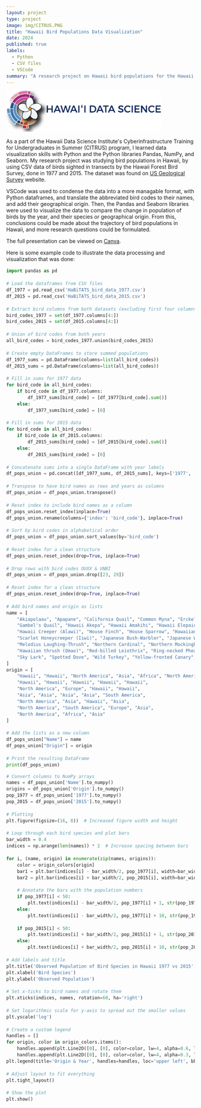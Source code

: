 ```yaml
---
layout: project
type: project
image: img/CITRUS.PNG
title: "Hawaii Bird Populations Data Visualization"
date: 2024
published: true
labels:
  - Python
  - CSV files
  - VSCode
summary: "A research project on Hawaii bird populations for the Hawaii Data Science Institute's CITRUS Program."
---
```


<img class="img-fluid" src="../img/logo_5.png"> 

As a part of the Hawaii Data Science Institute's Cyberinfrastructure Training for Undergraduates in Summer (CITRUS) program, I learned data visualization skills with Python and the Python libraries Pandas, NumPy, and Seaborn. My research project was studying bird populations in Hawaii, by using CSV data of birds sighted in transects by the Hawaii Forest Bird Survey, done in 1977 and 2015. The dataset was found on [US Geological Survey](https://www.usgs.gov/) website.

VSCode was used to condense the data into a more managable format, with Python dataframes, and translate the abbreviated bird codes to their names, and add their geographical origin. Then, the Pandas and Seaborn libraries were used to visualize the data to compare the change in population of birds by the year, and their species or geographical origin. From this, conclusions could be made about the trajectory of bird populations in Hawaii, and more research questions could be formulated. 

The full presentation can be viewed on [Canva](https://www.canva.com/design/DAGID3fbhmw/5fEp1DBwysevsWmc7BMkeA/edit?utm_content=DAGID3fbhmw&utm_campaign=designshare&utm_medium=link2&utm_source=sharebutton). 

Here is some example code to illustrate the data processing and visualization that was done:

```python
import pandas as pd

# Load the dataframes from CSV files
df_1977 = pd.read_csv('HaBiTATS_bird_data_1977.csv')
df_2015 = pd.read_csv('HaBiTATS_bird_data_2015.csv')

# Extract bird columns from both datasets (excluding first four columns)
bird_codes_1977 = set(df_1977.columns[4:])
bird_codes_2015 = set(df_2015.columns[4:])

# Union of bird codes from both years
all_bird_codes = bird_codes_1977.union(bird_codes_2015)

# Create empty DataFrames to store summed populations
df_1977_sums = pd.DataFrame(columns=list(all_bird_codes))
df_2015_sums = pd.DataFrame(columns=list(all_bird_codes))

# Fill in sums for 1977 data
for bird_code in all_bird_codes:
    if bird_code in df_1977.columns:
        df_1977_sums[bird_code] = [df_1977[bird_code].sum()]
    else:
        df_1977_sums[bird_code] = [0]

# Fill in sums for 2015 data
for bird_code in all_bird_codes:
    if bird_code in df_2015.columns:
        df_2015_sums[bird_code] = [df_2015[bird_code].sum()]
    else:
        df_2015_sums[bird_code] = [0]

# Concatenate sums into a single DataFrame with year labels
df_pops_union = pd.concat([df_1977_sums, df_2015_sums], keys=['1977', '2015'])

# Transpose to have bird names as rows and years as columns
df_pops_union = df_pops_union.transpose()

# Reset index to include bird names as a column
df_pops_union.reset_index(inplace=True)
df_pops_union.rename(columns={'index': 'bird_code'}, inplace=True)

# Sort by bird codes in alphabetical order
df_pops_union = df_pops_union.sort_values(by='bird_code')

# Reset index for a clean structure
df_pops_union.reset_index(drop=True, inplace=True)

# Drop rows with bird codes OUXX & UNBI
df_pops_union = df_pops_union.drop([23, 29])

# Reset index for a clean structure
df_pops_union.reset_index(drop=True, inplace=True)

# Add bird names and origin as lists
name = [
    "Akiapolaau", "Apapane", "California Quail", "Common Myna", "Erckel's Francolin",
    "Gambel's Quail", "Hawaii Akepa", "Hawaii Amakihi", "Hawaii Elepaio", "Hawaiian Goose (Nene)",
    "Hawaii Creeper (Alawi)", "House Finch", "House Sparrow", "Hawaiian Hawk",
    "Scarlet Honeycreeper (Iiwi)", "Japanese Bush-Warbler", "Japanese White-eye", "Kalij Pheasant",
    "Melodius Laughing-Thrush", "Northern Cardinal", "Northern Mockingbird", "Nutmeg Mannikin",
    "Hawaiian thrush (Omao)", "Red-billed Leiothrix", "Ring-necked Pheasant", "Saffron Finch",
    "Sky Lark", "Spotted Dove", "Wild Turkey", "Yellow-fronted Canary", "Zebra Dove"
]
origin = [
    "Hawaii", "Hawaii", "North America", "Asia", "Africa", "North America", 
    "Hawaii", "Hawaii", "Hawaii", "Hawaii", "Hawaii", 
    "North America", "Europe", "Hawaii", "Hawaii", 
    "Asia", "Asia", "Asia", "Asia", "South America", 
    "North America", "Asia", "Hawaii", "Asia", 
    "North America", "South America", "Europe", "Asia", 
    "North America", "Africa", "Asia"
]

# Add the lists as a new column
df_pops_union["Name"] = name
df_pops_union["Origin"] = origin

# Print the resulting DataFrame
print(df_pops_union)
```
``` python
# Convert columns to NumPy arrays
names = df_pops_union['Name'].to_numpy()
origins = df_pops_union['Origin'].to_numpy()
pop_1977 = df_pops_union['1977'].to_numpy()
pop_2015 = df_pops_union['2015'].to_numpy()

# Plotting
plt.figure(figsize=(16, 8))  # Increased figure width and height

# Loop through each bird species and plot bars
bar_width = 0.4
indices = np.arange(len(names)) * 2  # Increase spacing between bars

for i, (name, origin) in enumerate(zip(names, origins)):
    color = origin_colors[origin]
    bar1 = plt.bar(indices[i] - bar_width/2, pop_1977[i], width=bar_width, color=color, alpha=0.6, label=f'{origin} (1977)' if i == 0 else "")
    bar2 = plt.bar(indices[i] + bar_width/2, pop_2015[i], width=bar_width, color=color, alpha=0.3, label=f'{origin} (2015)' if i == 0 else "")
    
    # Annotate the bars with the population numbers
    if pop_1977[i] < 50:
        plt.text(indices[i] - bar_width/2, pop_1977[i] + 1, str(pop_1977[i]), ha='center', va='bottom', fontsize=9)
    else:
        plt.text(indices[i] - bar_width/2, pop_1977[i] + 10, str(pop_1977[i]), ha='center', va='bottom', fontsize=9)
    
    if pop_2015[i] < 50:
        plt.text(indices[i] + bar_width/2, pop_2015[i] + 1, str(pop_2015[i]), ha='center', va='bottom', fontsize=9)
    else:
        plt.text(indices[i] + bar_width/2, pop_2015[i] + 10, str(pop_2015[i]), ha='center', va='bottom', fontsize=9)

# Add labels and title
plt.title('Observed Population of Bird Species in Hawaii 1977 vs 2015')
plt.xlabel('Bird Species')
plt.ylabel('Observed Population')

# Set x-ticks to bird names and rotate them
plt.xticks(indices, names, rotation=60, ha='right')

# Set logarithmic scale for y-axis to spread out the smaller values
plt.yscale('log')

# Create a custom legend
handles = []
for origin, color in origin_colors.items():
    handles.append(plt.Line2D([0], [0], color=color, lw=4, alpha=0.6, label=f'{origin} (1977)'))
    handles.append(plt.Line2D([0], [0], color=color, lw=4, alpha=0.3, label=f'{origin} (2015)'))
plt.legend(title='Origin & Year', handles=handles, loc='upper left', bbox_to_anchor=(.965, 1))

# Adjust layout to fit everything
plt.tight_layout()

# Show the plot
plt.show()

```

